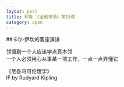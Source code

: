 ```yaml
---
layout: post
title: 耶鲁：《金融市场》第15课
category: open
---
```

##卡尔·伊坎的客座演讲

领悟到一个人应该学点真本领  
一个人必须用心从事某一项工作，一点一点弄懂它

《尼各马可伦理学》  
IF by Rudyard Kipling
